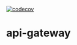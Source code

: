 [![codecov](https://codecov.io/gh/Trabajo-profesional-grupo-7/api-gateway/branch/develop/graph/badge.svg?token=DOZ0NYV4EK)](https://codecov.io/gh/Trabajo-profesional-grupo-7/api-gateway)

# api-gateway

